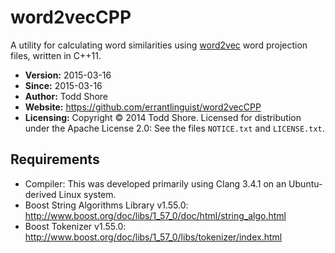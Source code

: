 word2vecCPP
==============
A utility for calculating word similarities using [word2vec](https://code.google.com/p/word2vec/) word projection files, written in C++11.

* **Version:** 2015-03-16
* **Since:** 2015-03-16
* **Author:** Todd Shore
* **Website:** https://github.com/errantlinguist/word2vecCPP
* **Licensing:** Copyright &copy; 2014 Todd Shore. Licensed for distribution under the Apache License 2.0: See the files `NOTICE.txt` and `LICENSE.txt`.

Requirements
---------------------------
* Compiler: This was developed primarily using Clang 3.4.1 on an Ubuntu-derived Linux system.
* Boost String Algorithms Library v1.55.0: http://www.boost.org/doc/libs/1_57_0/doc/html/string_algo.html
* Boost Tokenizer v1.55.0: http://www.boost.org/doc/libs/1_57_0/libs/tokenizer/index.html
